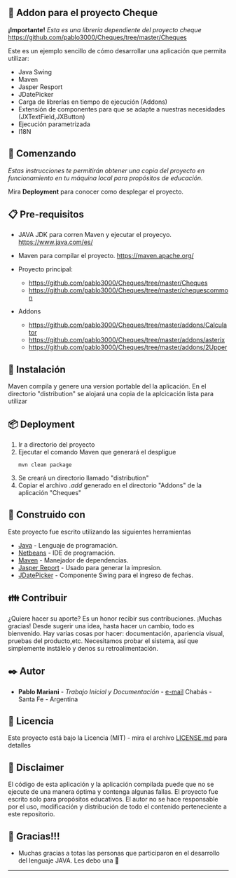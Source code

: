 ## :mega: Addon para el proyecto Cheque

__¡Importante!__
*Esta es una librería dependiente del proyecto cheque*    
https://github.com/pablo3000/Cheques/tree/master/Cheques

Este es un ejemplo sencillo de cómo desarrollar una aplicación que permita utilizar:
* Java Swing
* Maven
* Jasper Resport
* JDatePicker
* Carga de librerías en tiempo de ejecución (Addons)
* Extensión de componentes para que se adapte a nuestras necesidades (JXTextField,JXButton)
* Ejecución parametrizada
* I18N

## :rocket: Comenzando
_Estas instrucciones te permitirán obtener una copia del proyecto en funcionamiento en tu máquina local para propósitos de educación._

Mira **Deployment** para conocer como desplegar el proyecto.

## :clipboard: Pre-requisitos
* JAVA JDK  para corren Maven y ejecutar el proyecyo.
https://www.java.com/es/

* Maven  para compilar el proyecto.
https://maven.apache.org/

* Proyecto principal:
  * https://github.com/pablo3000/Cheques/tree/master/Cheques
  * https://github.com/pablo3000/Cheques/tree/master/chequescommon

* Addons
  * https://github.com/pablo3000/Cheques/tree/master/addons/Calculator
  * https://github.com/pablo3000/Cheques/tree/master/addons/asterix
  * https://github.com/pablo3000/Cheques/tree/master/addons/2Upper

## :wrench: Instalación
Maven compila y genere una version portable del la aplicación.
En el directorio "distribution" se alojará una copia de la aplcicación lista para utilizar

## 📦  Deployment
1) Ir a directorio del proyecto
2) Ejecutar el comando Maven que generará el despligue
    ```
    mvn clean package
    ```
3) Se creará un directorio llamado "distribution"
4) Copiar el archivo _.add_  generado en el directorio "Addons" de la aplicación "Cheques"

## :hammer: Construido con
Este proyecto fue escrito utilizando las siguientes herramientas

* [Java](https://www.java.com/es/) - Lenguaje de programación.
* [Netbeans](https://netbeans.org/) - IDE de programación.
* [Maven](https://maven.apache.org/) - Manejador de dependencias.
* [Jasper Report](https://www.jaspersoft.com/) - Usado para generar la impresion.
* [JDatePicker](https://github.com/JDatePicker/JDatePicker) - Componente Swing para el ingreso de fechas.

## :family: Contribuir
¿Quiere hacer su aporte? 
Es un honor recibir sus contribuciones. ¡Muchas gracias! 
Desde sugerir una idea, hasta hacer un cambio, todo es bienvenido. Hay varias cosas por hacer: documentación, apariencia visual, pruebas del producto,etc.
Necesitamos probar el sistema, así que simplemente instálelo y denos su retroalimentación.

## :black_nib: Autor
* **Pablo Mariani** - *Trabajo Inicial y Documentación* - [e-mail](mailto:soyelpablo@gmail.com)
    Chabás - Santa Fe - Argentina 

## :page_with_curl: Licencia
Este proyecto está bajo la Licencia (MIT) - mira el archivo [LICENSE.md](https://github.com/pablo3000/cheques/blob/master/LICENSE) para detalles

## :newspaper: Disclaimer
El código de esta aplicación y la aplicación compilada puede que no se ejecute de una manera óptima y contenga algunas fallas.
El proyecto fue escrito solo para propósitos educativos.
El autor no se hace responsable por el uso, modificación y distribución de todo el contenido perteneciente a este repositorio.

## :gift: Gracias!!!
* Muchas gracias a totas las personas que participaron en el desarrollo del lenguaje JAVA. Les debo una  :beer:

---
